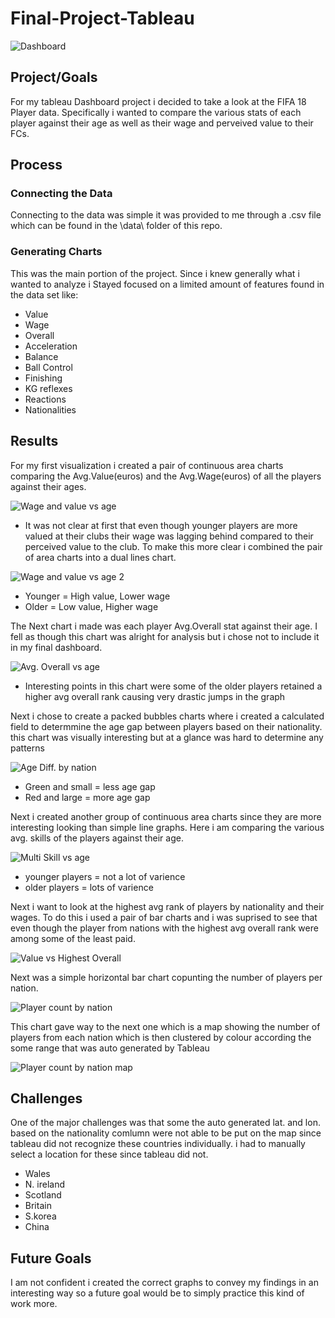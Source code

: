 # Final-Project-Tableau

![Dashboard](https://github.com/Hounder23/LIGHTHOUSE-p3/blob/main/pics/Final%20dashboard.PNG)

## Project/Goals

For my tableau Dashboard project i decided to take a look at the FIFA 18 Player data. Specifically i wanted to compare the various stats of each player against their age as well as their wage and perveived value to their FCs.

## Process

### Connecting the Data

Connecting to the data was simple it was provided to me through a .csv file which can be found in the \data\ folder of this repo.

### Generating Charts

This was the main portion of the project. Since i knew generally what i wanted to analyze i Stayed focused on a limited amount of features found in the data set like:

- Value
- Wage
- Overall
- Acceleration
- Balance
- Ball Control
- Finishing
- KG reflexes
- Reactions
- Nationalities

## Results

For my first visualization i created a pair of continuous area charts comparing the Avg.Value(euros) and the Avg.Wage(euros) of all the players against their ages.

![Wage and value vs age](https://github.com/Hounder23/LIGHTHOUSE-p3/blob/main/pics/wage%20and%20value%20vs%20age.PNG)

- It was not clear at first that even though younger players are more valued at their clubs their wage was lagging behind compared to their perceived value to the club. To make this more clear i combined the pair of area charts into a dual lines chart.

![Wage and value vs age 2](https://github.com/Hounder23/LIGHTHOUSE-p3/blob/main/pics/wage%20and%20value%20vs%20age%202.PNG)

- Younger = High value, Lower wage
- Older = Low value, Higher wage

The Next chart i made was each player Avg.Overall stat against their age. I fell as though this chart was alright for analysis but i chose not to include it in my final dashboard.

![Avg. Overall vs age](https://github.com/Hounder23/LIGHTHOUSE-p3/blob/main/pics/avg%20overall%20vs%20age.PNG)

- Interesting points in this chart were some of the older players retained a higher avg overall rank causing very drastic jumps in the graph

Next i chose to create a packed bubbles charts where i created a calculated field to determmine the age gap between players based on their nationality.
this chart was visually interesting but at a glance was hard to determine any patterns

![Age Diff. by nation](https://github.com/Hounder23/LIGHTHOUSE-p3/blob/main/pics/age%20diff%20by%20nation.PNG)

- Green and small = less age gap
- Red and large = more age gap

Next i created another group of continuous area charts since they are more interesting looking than simple line graphs. Here i am comparing the various avg. skills of the players against their age.

![Multi Skill vs age](https://github.com/Hounder23/LIGHTHOUSE-p3/blob/main/pics/multi%20skill%20vs%20age.PNG)

- younger players = not a lot of varience
- older players = lots of varience

Next i want to look at the highest avg rank of players by nationality and their wages. To do this i used a pair of bar charts and i was suprised to see that even though the player from nations with the highest avg overall rank were among some of the least paid.

![Value vs Highest Overall](https://github.com/Hounder23/LIGHTHOUSE-p3/blob/main/pics/value%20vs%20%20highest%20overall.PNG)

Next was a simple horizontal bar chart copunting the number of players per nation.

![Player count by nation](https://github.com/Hounder23/LIGHTHOUSE-p3/blob/main/pics/player%20count%20by%20nation.PNG)

This chart gave way to the next one which is a map showing the number of players from each nation which is then clustered by colour according the some range that was auto generated by Tableau

![Player count by nation map](https://github.com/Hounder23/LIGHTHOUSE-p3/blob/main/pics/player%20count%20by%20nation%20map.PNG)

## Challenges

One of the major challenges was that some the auto generated lat. and lon. based on the nationality comlumn were not able to be put on the map since tableau did not recognize these countries individually. i had to manually select a location for these since tableau did not.

- Wales
- N. ireland
- Scotland
- Britain
- S.korea
- China

## Future Goals

I am not confident i created the correct graphs to convey my findings in an interesting way so a future goal would be to simply practice this kind of work more.
